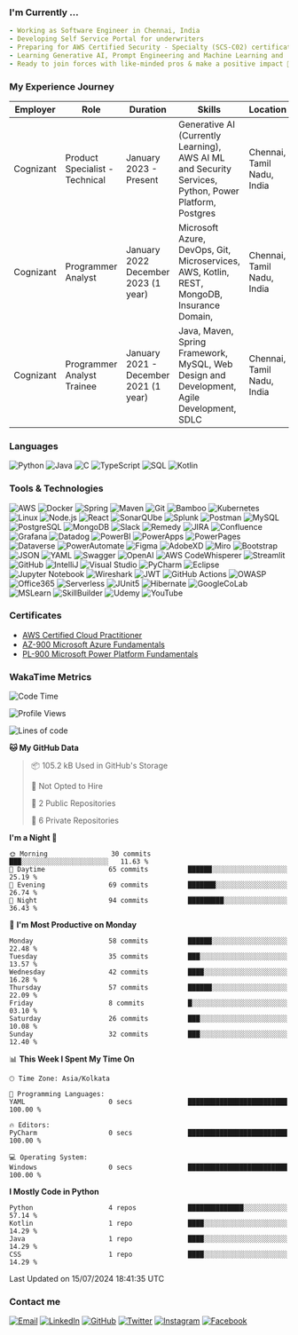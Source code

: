 <!--### నమస్తే (Namaste) 🙏, My self Subbarayudu Chakali
![GitHub Workflow Status (with event)](https://img.shields.io/github/actions/workflow/status/subbarayudu-chakali/subbarayudu-chakali/stats.yml?logo=GitHub%20Actions)
-->
<!-- ```
        N   N    AAA    M   M    AAA    SSSS   TTTTT   EEEEE
        NN  N   A   A   MM MM   A   A   S        T     E
        N N N   AAAAA   M M M   AAAAA    SSS     T     EEEE
        N  NN   A   A   M   M   A   A       S    T     E
        N   N   A   A   M   M   A   A   SSSS     T     EEEEE                             
``` -->

<!--
Header Image slot
-->

### I'm Currently ...

```yaml
- Working as Software Engineer in Chennai, India 
- Developing Self Service Portal for underwriters
- Preparing for AWS Certified Security - Specialty (SCS-C02) certification
- Learning Generative AI, Prompt Engineering and Machine Learning and
- Ready to join forces with like-minded pros & make a positive impact 🤞😎.
```

### My Experience Journey  

| Employer | Role | Duration | Skills | Location |
---------|------|----------|--------|-------------
| Cognizant | Product Specialist - Technical | January 2023 - Present | Generative AI (Currently Learning), AWS AI ML and Security Services, Python, Power Platform, Postgres | Chennai, Tamil Nadu, India |
| Cognizant | Programmer Analyst | January 2022  December 2023 (1 year) | Microsoft Azure, DevOps, Git, Microservices, AWS, Kotlin, REST, MongoDB, Insurance Domain, | Chennai, Tamil Nadu, India |
| Cognizant | Programmer Analyst Trainee | January 2021 - December 2021 (1 year) | Java, Maven, Spring Framework, MySQL, Web Design and Development, Agile Development, SDLC | Chennai, Tamil Nadu, India |

<!--
### Projects 
- Intelligent Documents Processing
- Datasets Generation (Text, CSV, JSON, Pdf)
- Customized Foundation Models for Insurance industry
- Software Bill Of Materials (SBOM) 
- Automatic reports validation and analysis using AI 
-->


### Languages

![Python](https://img.shields.io/badge/-Python-000?&logo=Python)
![Java](https://img.shields.io/badge/-Java-000?&logo=Oracle&logoColor=007396)
![C](https://img.shields.io/badge/-C-000?&logo=C)
![TypeScript](https://img.shields.io/badge/-TypeScript-000?&logo=TypeScript)
![SQL](https://img.shields.io/badge/-SQL-000?&logo=MySQL)
![Kotlin](https://img.shields.io/badge/-Kotlin-000?&logo=Kotlin)


### Tools & Technologies
<!--
```yaml
- Programming Languages:
- Front-End:
- Back-End:
- Databases:
- DevSecOps:
- Cloud Computing:
- Machine Learning:
- Data Analysis:
```
-->
![AWS](https://img.shields.io/badge/-AWS-000?&logo=Amazon-AWS&logoColor=F90)
![Docker](https://img.shields.io/badge/-Docker-000?&logo=Docker)
![Spring](https://img.shields.io/badge/-Spring-000?&logo=Spring)
![Maven](https://img.shields.io/badge/-Maven-000?&logo=ApacheMaven)
![Git](https://img.shields.io/badge/-Git-000?&logo=Git)
![Bamboo](https://img.shields.io/badge/-Bamboo-000?&logo=Bamboo)
![Kubernetes](https://img.shields.io/badge/-Kubernetes-000?&logo=Kubernetes)
![Linux](https://img.shields.io/badge/-Linux-000?&logo=Linux)
![Node.js](https://img.shields.io/badge/-Node.js-000?&logo=node.js)
![React](https://img.shields.io/badge/-React-000?&logo=React)
![SonarQUbe](https://img.shields.io/badge/-SonarQUbe-000?&logo=Sonarqube)
![Splunk](https://img.shields.io/badge/-Splunk-000?&logo=Splunk)
![Postman](https://img.shields.io/badge/-Postman-000?&logo=Postman)
![MySQL](https://img.shields.io/badge/-MySQL-000?&logo=Mysql)
![PostgreSQL](https://img.shields.io/badge/-PostgreSQL-000?&logo=Postgresql)
![MongoDB](https://img.shields.io/badge/-MongoDB-000?&logo=Mongodb)
![Slack](https://img.shields.io/badge/-Slack-000?&logo=Slack)
![Remedy](https://img.shields.io/badge/-Remedy-000?&logo=BMCSoftware)
![JIRA](https://img.shields.io/badge/-JIRA-000?&logo=JIRA)
![Confluence](https://img.shields.io/badge/-Confluence-000?&logo=Confluence)
![Grafana](https://img.shields.io/badge/-Grafana-000?&logo=Grafana)
![Datadog](https://img.shields.io/badge/-Datadog-000?&logo=Datadog)
![PowerBI](https://img.shields.io/badge/-PowerBI-000?&logo=PowerBI)
![PowerApps](https://img.shields.io/badge/-PowerApps-000?&logo=PowerApps)
![PowerPages](https://img.shields.io/badge/-PowerPages-000?&logo=PowerPages)
![Dataverse](https://img.shields.io/badge/-Dataverse-000?&logo=Dataverse)
![PowerAutomate](https://img.shields.io/badge/-PowerAutomate-000?&logo=PowerAutomate)
![Figma](https://img.shields.io/badge/-Figma-000?&logo=Figma)
![AdobeXD](https://img.shields.io/badge/-AdobeXD-000?&logo=AdobeXD)
![Miro](https://img.shields.io/badge/-Miro-000?&logo=Miro)
![Bootstrap](https://img.shields.io/badge/-Bootstrap-000?&logo=Bootstrap)
![JSON](https://img.shields.io/badge/-Json-000?&logo=Json)
![YAML](https://img.shields.io/badge/-Yaml-000?&logo=Yaml)
![Swagger](https://img.shields.io/badge/-Swagger-000?&logo=Swagger)
![OpenAI](https://img.shields.io/badge/-ChatGPT-000?&logo=OpenAI)
![AWS CodeWhisperer](https://img.shields.io/badge/-CodeWhisperer-000?&logo=Amazon-AWS)
![Streamlit](https://img.shields.io/badge/-Streamlit-000?&logo=Streamlit)
![GitHub](https://img.shields.io/badge/-GitHub-000?&logo=GitHub)
![IntelliJ](https://img.shields.io/badge/-IntelliJ-000?&logo=Jetbrains)
![Visual Studio](https://img.shields.io/badge/-vscode-000?&logo=visualstudiocode)
![PyCharm](https://img.shields.io/badge/-PyCharm-000?&logo=PyCharm)
![Eclipse](https://img.shields.io/badge/-Eclipse-000?&logo=Eclipse)
![Jupyter Notebook](https://img.shields.io/badge/-Jupytor-000?&logo=Jupyter)
![Wireshark](https://img.shields.io/badge/-Wireshark-000?&logo=Wireshark)
![JWT](https://img.shields.io/badge/-JWT-000?&logo=JSONWebTokens)
![GitHub Actions](https://img.shields.io/badge/-GitHubActions-000?&logo=GitHubActions)
![OWASP](https://img.shields.io/badge/-OWASP-000?&logo=OWASP)
![Office365](https://img.shields.io/badge/-Microsoft365-000?&logo=MicrosoftOffice)
![Serverless](https://img.shields.io/badge/-Serverless-000?&logo=Serverless)
![JUnit5](https://img.shields.io/badge/-JUnit5-000?&logo=junit5)
![Hibernate](https://img.shields.io/badge/-Hibernate-000?&logo=Hibernate)
![GoogleCoLab](https://img.shields.io/badge/-GoogleCoLab-000?&logo=Google-CoLab)
![MSLearn](https://img.shields.io/badge/-MSLearn-000?&logo=Microsoft)
![SkillBuilder](https://img.shields.io/badge/-SkillBuilder-000?&logo=Amazon-AWS)
![Udemy](https://img.shields.io/badge/-Udemy-000?&logo=Udemy)
![YouTube](https://img.shields.io/badge/-YouTube-000?&logo=YouTube)

<!--
Learning Resources and other skills
Separate the tools into: Front-End, DevOps, Backend, Databases, Cloud, Design Patterns/Architecture, Learning  tools, IDEs/Editors, include monitoring and security services in devsecops, AWS Services like sagemaker, IAM, CloudFormation, Lambda, RDS, DynamoDB, EC2, ECS, etc,.
-->


<!--
![Redis](https://img.shields.io/badge/-Redis-000?&logo=Redis)
![PyTorch](https://img.shields.io/badge/-PyTorch-000?&logo=PyTorch)
![TensorFlow](https://img.shields.io/badge/-TensorFlow-000?&logo=TensorFlow)
-->

### Certificates
* [AWS Certified Cloud Practitioner](https://www.credly.com/badges/62900457-e8b0-4032-a2ea-c938088fd784/public_url)
* [AZ-900 Microsoft Azure Fundamentals](https://www.credly.com/badges/d57d7a2d-3d84-4c02-bf04-6d015b4d5fe9/public_url)
* [PL-900 Microsoft Power Platform Fundamentals](https://www.subbarayudu-chakali.com)
  
<!--
Contact Details
-->
### WakaTime Metrics
<!--
Waatime metrics
-->
<!--START_SECTION:waka-->
![Code Time](http://img.shields.io/badge/Code%20Time-224%20hrs%2054%20mins-blue)

![Profile Views](http://img.shields.io/badge/Profile%20Views-0-blue)

![Lines of code](https://img.shields.io/badge/From%20Hello%20World%20I%27ve%20Written-12.7%20thousand%20lines%20of%20code-blue)

**🐱 My GitHub Data** 

> 📦 105.2 kB Used in GitHub's Storage 
 > 
> 🚫 Not Opted to Hire
 > 
> 📜 2 Public Repositories 
 > 
> 🔑 6 Private Repositories 
 > 
**I'm a Night 🦉** 

```text
🌞 Morning                30 commits          ███░░░░░░░░░░░░░░░░░░░░░░   11.63 % 
🌆 Daytime                65 commits          ██████░░░░░░░░░░░░░░░░░░░   25.19 % 
🌃 Evening                69 commits          ███████░░░░░░░░░░░░░░░░░░   26.74 % 
🌙 Night                  94 commits          █████████░░░░░░░░░░░░░░░░   36.43 % 
```
📅 **I'm Most Productive on Monday** 

```text
Monday                   58 commits          ██████░░░░░░░░░░░░░░░░░░░   22.48 % 
Tuesday                  35 commits          ███░░░░░░░░░░░░░░░░░░░░░░   13.57 % 
Wednesday                42 commits          ████░░░░░░░░░░░░░░░░░░░░░   16.28 % 
Thursday                 57 commits          ██████░░░░░░░░░░░░░░░░░░░   22.09 % 
Friday                   8 commits           █░░░░░░░░░░░░░░░░░░░░░░░░   03.10 % 
Saturday                 26 commits          ███░░░░░░░░░░░░░░░░░░░░░░   10.08 % 
Sunday                   32 commits          ███░░░░░░░░░░░░░░░░░░░░░░   12.40 % 
```


📊 **This Week I Spent My Time On** 

```text
🕑︎ Time Zone: Asia/Kolkata

💬 Programming Languages: 
YAML                     0 secs              █████████████████████████   100.00 % 

🔥 Editors: 
PyCharm                  0 secs              █████████████████████████   100.00 % 

💻 Operating System: 
Windows                  0 secs              █████████████████████████   100.00 % 
```

**I Mostly Code in Python** 

```text
Python                   4 repos             ██████████████░░░░░░░░░░░   57.14 % 
Kotlin                   1 repo              ████░░░░░░░░░░░░░░░░░░░░░   14.29 % 
Java                     1 repo              ████░░░░░░░░░░░░░░░░░░░░░   14.29 % 
CSS                      1 repo              ████░░░░░░░░░░░░░░░░░░░░░   14.29 % 
```




 Last Updated on 15/07/2024 18:41:35 UTC
<!--END_SECTION:waka-->

### Contact me 
[![Email](https://img.shields.io/badge/-Mail-000?&logo=GMail)](mailto:csubbu141@gmail.com)
[![LinkedIn](https://img.shields.io/badge/-LinkedIn-000?&logo=LinkedIn)](https://in.linkedin.com/in/subbarayudu-chakali)
[![GitHub](https://img.shields.io/badge/-GitHub-000?&logo=GitHub)](https://gitHub.com/subbarayudu-chakali)
[![Twitter](https://img.shields.io/badge/-Twitter-000?&logo=Twitter)](https://Twitter.com/subbarayudu_c_)
[![Instagram](https://img.shields.io/badge/-Instagram-000?&logo=Instagram)](https://instagram.com/subbarayudu_chakali)
[![Facebook](https://img.shields.io/badge/-Facebook-000?&logo=Facebook)](https://www.facebook.com/profile.php?id=100024064763545&mibextid=ZbWKwL)
<!--
![Whatsapp](https://img.shields.io/badge/-Whatsapp-000?&logo=Whatsapp)
![Snapchat](https://img.shields.io/badge/-Snapchat-000?&logo=Snapchat)
![Telegram](https://img.shields.io/badge/-Telegram-000?&logo=Telegram)
![Behance](https://img.shields.io/badge/-Behance-000?&logo=Behance)
![Dribble](https://img.shields.io/badge/-Dribbble-000?&logo=Dribbble)
![Pinterest](https://img.shields.io/badge/-Pinterest-000?&logo=Pinterest)
-->



